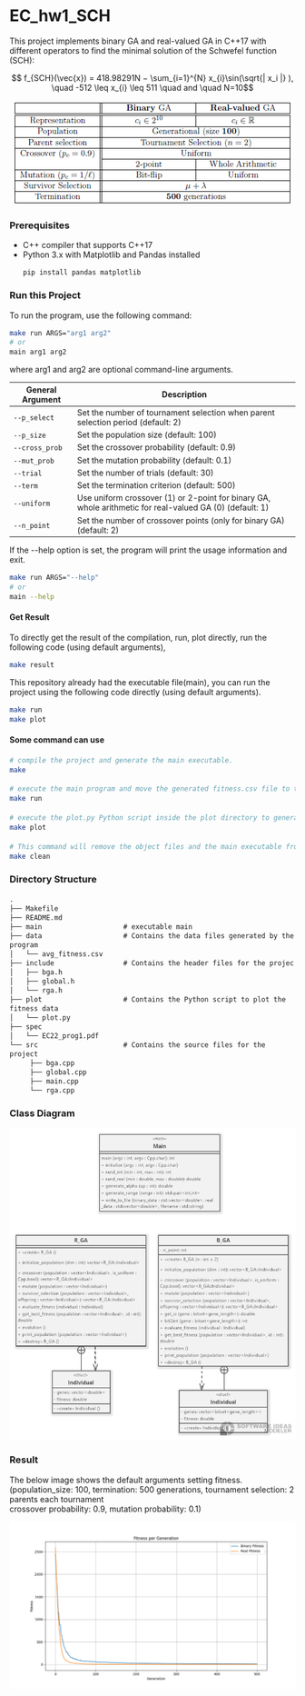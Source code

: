 # EC_hw1_SCH

This project implements binary GA and real-valued GA in C++17 with different operators to find the minimal solution of the Schwefel function (SCH):

$$ f_{SCH}(\vec{x}) = 418.98291N − \sum_{i=1}^{N} x_{i}\sin(\sqrt{| x_i |} ), \quad -512 \leq x_{i} \leq 511 \quad and \quad N=10$$ 

<p align="center">
<img src="show/spec.png">
</p>

### Prerequisites
- C++ compiler that supports C++17
- Python 3.x with Matplotlib and Pandas installed
    ```
    pip install pandas matplotlib
    ```
### Run this Project
To run the program, use the following command:
```bash
make run ARGS="arg1 arg2"
# or
main arg1 arg2
```
where arg1 and arg2 are optional command-line arguments.

| General Argument          | Description                                                                                                   |
| ------------------------- | ------------------------------------------------------------------------------------------------------------- |
| `--p_select`              | Set the number of tournament selection when parent selection period (default: 2)                              |
| `--p_size`                 | Set the population size (default: 100)                                                                        |
| `--cross_prob`            | Set the crossover probability (default: 0.9)                                                                  |
| `--mut_prob`              | Set the mutation probability (default: 0.1)                                                                   |
| `--trial`                 | Set the number of trials (default: 30)                                                                        |
| `--term`                  | Set the termination criterion (default: 500)                                                                  |
| `--uniform`               | Use uniform crossover (1) or 2-point for binary GA, whole arithmetic for real-valued GA (0) (default: 1)      |
| `--n_point`               | Set the number of crossover points (only for binary GA) (default: 2)                                          |

If the --help option is set, the program will print the usage information and exit.
```bash
make run ARGS="--help"
# or
main --help
```
#### Get Result 
To directly get the result of the compilation, run, plot directly, run the following code (using default arguments),
```bash
make result
```
This repository already had the executable file(main), you can run the project using the following code directly (using default arguments).
```bash
make run
make plot
```

#### Some command can use
```bash
# compile the project and generate the main executable.
make

# execute the main program and move the generated fitness.csv file to the data directory.
make run

# execute the plot.py Python script inside the plot directory to generate a plot of the fitness data.
make plot 

# This command will remove the object files and the main executable from the build directory.
make clean
```
### 

### Directory Structure

    .
    ├── Makefile 
    ├── README.md
    ├── main                    # executable main
    ├── data                    # Contains the data files generated by the program
    │   └── avg_fitness.csv
    ├── include                 # Contains the header files for the projec      
    │   ├── bga.h
    │   ├── global.h
    │   └── rga.h
    ├── plot                    # Contains the Python script to plot the fitness data          
    │   └── plot.py
    ├── spec
    │   └── EC22_prog1.pdf
    └── src                     # Contains the source files for the project
         ├── bga.cpp
         ├── global.cpp
         ├── main.cpp
         └── rga.cpp

### Class Diagram

<p align="center">
<img src="show/class_diagram.png" width="800">
</p>

### Result
The below image shows the default arguments setting fitness. <br>
(population_size: 100, termination: 500 generations, tournament selection: 2 parents each tournament <br>
 crossover probability: 0.9, mutation probability: 0.1)

<p align="center">
<img src="data/fitness_plot.png" width="800">
</p>
